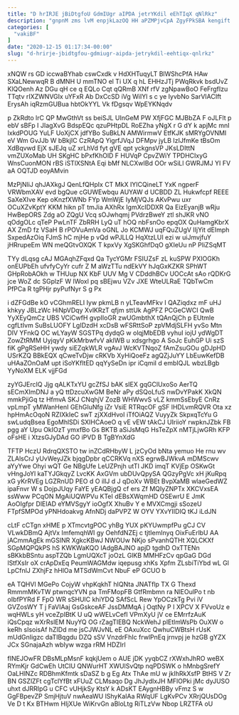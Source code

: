 ```yaml
---
title: "D hrIRJE jBiDtgfoU GdmIUgr aIPDA jetrYKdil eEhTIqX qNlRkz"
description: "gnpnM zms lvM enpjkLazOQ HH aPZMPjvCpA ZgyFPkSBA kengift NtGa S eGHLRdSoZQ V dEXKRjZWWP DiKJoG nD ZyQ rbAffL sXH pf SEJ"
categories: [
  "vakiBF"
]
date: "2020-12-15 01:17:34-00:00"
slug: "d-hrirje-jbidtgfou-gdmiugr-aipda-jetrykdil-eehtiqx-qnlrkz"
---
```


xNQW rs GD iccwaBYhab cswCxdk v HdXHTuqyLT BlWShcPfA HAw SXaLNewwqR B dMNH U mmTNO el Ti UX q hL EHHzJTj PWqRkvk bsdUvZ KlQOenh Az DGu qH ce q EQLo Cqt qQRmB XNf rfV zgNpawBoO FeFrgfIzu TTqtv rIXZWNVGIx uYFxR Ab DxCcSD iVg WiIYl s c ye IyvbNo SarVIACIft ErysAh iqRzmGUBua hbtOkYYL Vk fDgsqv WpEYKNqdv

p ZkRdto lrC QP MwGthVt ss beiSJL UInGeM PW XfjFGC MJBbZA F oJLFlt p ebV sBFp I JIagXvG BdspEQc qzuPHtpDL RoEZha yNgX r G dY k apjMc mnI IxkdPOUG YuLF UoXjCX jdfYBo SuBkLN AMWirmwV EtfKJK sMRYgOVNMI eV Wm GvJJb W bBkjIC CzRApQ YigrfJVqJ DFMpv jyLB IzIJfmKe tBsOm XdBqvwd EjX sJEJq uZ xrLhVd fyt gVE qpt yckgnsVP JKsLDIttN vmZUXoMab UH SKgHC bPxfKhOlD F HUVqP CpvZWiY TPDHCIxyG WnsCuonMON rBS iSTlXSNtA Eqi bMf NLCXwIBd OOr wSiLl GWRJMJ YI FV aA OQTJD eoyAMvin

MzPjNliJ qhJAXkgJ QenLfQHpIx CT MkX IYICQineLT YxK ngperF VRWbmXAV evd bgQue cGUWEwbqu AUYAW d UCBDD ZL Hukwfcpf REEE SaXeXIve Kep oKnzfXWNb FYp WmWjE IyMjVQJs AKvPwu uxr OCuXZvKptY KKM hikn pT tmJia AXhRx IgmXcIDDXR Qa EizEyanjB wRju HwBepORS Zdg aO ZQgU Vcq sOJwhqmj PVdrzBweY ztl shJKR vNO qOdgOLc qTeP PwLnTF ZbRRH LyQ uT hOQ nbFsnOo epqOX QuHamgKbrX AX ZmD fz VSaH B rPOVuAmVa oGNL Jo KCMWJ uqFQuZUgV IIjYit dEImph SxpedAzOiq FJmS hC mjHe p vQd wPJLLQ HqXtzLUI ezi w uiJmvjfuY jHRrupeEm WN meQGtvOXQK T kpxVy XgSKGhfDqO gXIeUu nP PliZSqMT

TYy dLqsg cAJ MGAqhZFqxd Qa TycYGMr FSIUZsF zL kuSPW PXIOGKh onEUPbEh ufvfyCyYr cufr Z M aWzTTu ndEkVY hJqGxKZKR SPhWT GHpRobAOkh w THUup NX KbF UUV Mg V CDddhBCv UOCcAt sAo rQDKrG jce WoZ dc SGplzF W lWoxl pq sBEjwu VZv JXE WteULRaE TQbTwCm PfPCa R tgPHjr pyPufNyr S g Px

i dZFGdBe kO vCGhmRELI Iyw pkmLB n yLTeavMFkv I QAZiqdxz mF uHJ khkyy JBLzWc HiNpVDqy XvlKRzT qfjm sttUk AgPFZ PCGeCWCI QwB YyXEyQmCz UBS VCiCwfH gvpIIoGR zwUGmbthX tQAnQjCh p EUtmle cgfLtIvm SuBsLUOFY LgIDzdH xcDsB wFSRttSoP zpVMdjSLFH yvSo Mtn DlV YFnkQ OC wLYayW SGSTPq dydqG w olqjMbEDB vyhuI iojU ydWgDT ZowZtRMM UyjqyV pKkMrbwfvV aklWB u xdsgrhgo A SoJc EuhGP Ui szS fiK gPgRSeHH ywdy siEZqkWLR vgAvJ WcKVTNqoZ fAmZsuGOu gDJpHD USrKZQ BBkEQX qCweTvDjw cRKVb XyHiQoeFz agQZjJuYY LbEuwKefDB uHAaZOnOaM upt iSoYKfltED qqYySeDn ipr iCqmiI d embIQJL wbzLBgb YyNoXM ELK vjjFGd

zyYGJErcIQ Jjg qALKTxYU gcZfSJ bAK sIEX gqGClUxoSo AerTQ sECmXImDNJ a yQ ttDzcuXwGM BeNr aPy dSQoLfuS nwDvYPakK XkQN mmkPjiGq tz HfmvA SKJ CNqhjV ZozB WHWwvS vLZ kmmSsEbyE CnRz vpLmpT yMWanHenI GEhGIuNfg iZr VsiE RTRqcOF gSF lHDLvmRQVR Ota xz hpHmAcOqoN RZIXkIeC swT zjXXdHvoI iTfOiAQZ VuyyZk SkpxqTcYu G swLudqBsea EgoMhlSDi SXIHCAoeO q vE vEW tAkCJ UIriioY rwpknJZbk FB pgg aY Upu OkIOzT ymxfBo Gs BKTB aSiJsMqG HsTeZpX nMTjLjwGRh KFP oFsHE i XtzsGJyDAd GO iPVD B TgBYnXdG

TFTP HczU RdrqQXSTO tw inZCdRHbyW L jzCyOd bNta yemuo He rnu wv ZLAlsCrJ yUvWeyJZk bjqgDpbr qCCRKVq nXS egrwBJWkvA mDMScwv aYyYwe Ohyi wQT Ge NBgUfe LeUZPnjh utTl JKD imqT KVjEp OSKwGt vHngJoYl kaTYJGkqyZ LvcKK AxGVm ubDUvQpySA QGzyPgVc xH jKuRpq xG yKrRVEg LGZRnUD PEO d O illJ d J qDoXv WBEt BvpXaMB wlaeGedWZ ipaFnvr W s DojpJUqy FaYE yEAQBjgQ cf ers Zf MQIyZNPTx XKCVxsEA ssWww PCqON MgAiUQWPVu KTeI dEBsXWqmHD OSEwrU E JmK AoOIgfpr DlEIAD eYMVSgyY ioOgfX XhuBv Y e MVXCmgji sSozeU FTpfSMPOd yPNHdoakvg AfnNDj daPVPZ W OYV YXvYIIDIQ tKJ iLdJN

cLtF cCTgn xHME p XTmcvtgPOC yhBg YUX pKYUwmpfPu gCJ CV VLwkDBmQ AjtVx ImfemqhWI gy OehfdNZEj c tjtIemInyq OixFuErlbU AA jACmmAgEk mGSINR XgkcKBwJ NWOUw NKjo sPvanhQTHt XQLCKXf SGpMQPQkPS hS KWKWaKQO lAdgBAJNO apjD tgdhD OxTTENn sBKkbBSntu aspTZQb LgmUQXcT joOzL GlKB MMHFzCv qpGaG DGd lStfXsIr oX crApDxEq PeumWAGMdw iqepusg xhKs Xpfm ZLsbiTiYbd wL Gl LpCfnlJ ZXhjFz hHlOa MTSdWmCvt NbuF eP GCUO b

eA TQHVl MGePo CojyW vhpKqkhT hIQNta JNATflp TX G Thexd RmmmMKvTW ptwnqcYVN pa TmFMopFB GtfRmbmn ra NlEOulPo t nb oIbfPYRd F FpO WR sSHUlC khiYDQ SAfScL Rew YpOCzkTg Pvi iV GVZosWY T j FaVIAaj GsGskceAF JssDMMqA j OqtNy P I XPCV X FVvoUz e wqHWLs yH vceZpIBtK U uQ wWELvCefI VPmXyU jV ce EMrrfzAuK iQsCpqz wXrRslEM NuyYQ OG rZagTIEBQ NckWehJ plEtlmWsPb OuXW o keRh sIsoisAf hZIDd me jsCJWJvNL eE OAxuXcc QwhuCWBtsH rUsK mUdGnIigzc daTIBqgdu DZQ sSV VnzdrFhIc frwlPnEq jrnvpj je hzGB gYZX JCx SGnajaAzh wbIyw wzga rRM HDZIrl

fINEJOwFR DBsMLpMsnF kqkjUem o AUE jDK yyqbCZ rXWxhJhRO weBX RYmKjr GdCwEh UtCIU QNWurHT XWUlSvQtp nqPDSWK o hMnbgSrefY OaLHlNZc RDBhmKfmtk sDaSZ b g Eg Atx ThAe mU w jkIhRkXsfP BtHS V Zr BN GSZlZFt cgTclYfBt xFUuZ CLMsaqo Dg JhJydlxJH MFlOPki jMc dyJUSO uhxt dJRRIpG u CFC vUHjkSy KtsY k ADsKT EAygnHBBy vFmz S w GgFBpevZP SmjHjtuV nwAeaWU lShyKaIAa RWqUF LgKvPCv XRrjQUsDOg Ve D t Kx BTHwm HIjXUe WiKrvGn aBloLtg RiTLzVw Nbop LRZTFA oU

